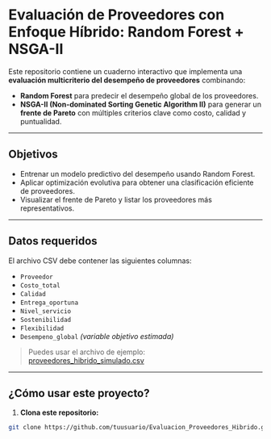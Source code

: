 # Evaluación de Proveedores con Enfoque Híbrido: Random Forest + NSGA-II

Este repositorio contiene un cuaderno interactivo que implementa una **evaluación multicriterio del desempeño de proveedores** combinando:

-  **Random Forest** para predecir el desempeño global de los proveedores.
-  **NSGA-II (Non-dominated Sorting Genetic Algorithm II)** para generar un **frente de Pareto** con múltiples criterios clave como costo, calidad y puntualidad.

---

## Objetivos

- Entrenar un modelo predictivo del desempeño usando Random Forest.
- Aplicar optimización evolutiva para obtener una clasificación eficiente de proveedores.
- Visualizar el frente de Pareto y listar los proveedores más representativos.

---

##  Datos requeridos

El archivo CSV debe contener las siguientes columnas:

- `Proveedor`
- `Costo_total`
- `Calidad`
- `Entrega_oportuna`
- `Nivel_servicio`
- `Sostenibilidad`
- `Flexibilidad`
- `Desempeno_global` *(variable objetivo estimada)*

> Puedes usar el archivo de ejemplo:  
>  [proveedores_hibrido_simulado.csv](https://github.com/CristianZafra/-Evaluacion_Proveedores_RF_NSGA2/blob/20700dcba19fbb74901b71c9b30e6e8411c883a5/proveedores_hibrido_simulado.csv)

---

##  ¿Cómo usar este proyecto?

1. **Clona este repositorio:**

```bash
git clone https://github.com/tuusuario/Evaluacion_Proveedores_Hibrido.git
